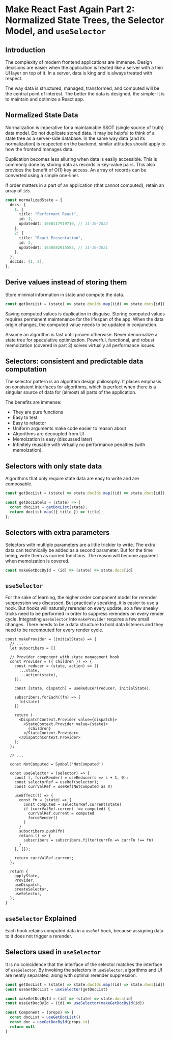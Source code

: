 # Make React Fast Again Part 2: Normalized State Trees, the Selector Model, and `useSelector`

## Introduction

The complexity of modern frontend applications are immense. Design decisions are easier when the application is treated like a server with a thin UI layer on top of it. In a server, data is king and is always treated with respect.

The way data is structured, managed, transformed, and computed will be the central point of interest. The better the data is designed, the simpler it is to maintain and optimize a React app.

## Normalized State Data

Normalization is imperative for a maintainable SSOT (single source of truth) data model. Do not duplicate stored data. It may be helpful to think of a state tree as a server-side database. In the same way data (and its normalization) is respected on the backend, similar attitudes should apply to how the frontend manages data.

Duplication becomes less alluring when data is easily accessible. This is commonly done by storing data as records in key-value pairs. This also provides the benefit of O(1) key access. An array of records can be converted using a simple one-liner.

If order matters in a part of an application (that cannot computed), retain an array of `ids`.

```typescript
const normalizedState = {
  docs: {
    1: {
      title: "Performant React",
      id: 1,
      updatedAt: 1668117919710, // 11-10-2022
    },
    2: {
      title: "React Presentation",
      id: 2,
      updatedAt: 1636582015583, // 11-10-2021
    },
  },
  docIds: [1, 2],
};
```

## Derive values instead of storing them

Store minimal information in state and compute the data.

```typescript
const getDocList = (state) => state.docIds.map((id) => state.docs[id]);
```

Saving computed values is duplication in disguise. Storing computed values requires permanent maintenance for the lifespan of the app. When the data origin changes, the computed value needs to be updated in conjunction.

Assume an algorithm is fast until proven otherwise. Never denormalize a state tree for speculative optimization. Powerful, functional, and robust memoization (covered in part 3) solves virtually all performance issues.

## Selectors: consistent and predictable data computation

The selector pattern is an algorithm design philosophy. It places emphasis on consistent interfaces for algorithms, which is perfect when there is a singular source of data for (almost) all parts of the application.

The benefits are immense:

- They are pure functions
- Easy to test
- Easy to refactor
- Uniform arguments make code easier to reason about
- Algorithms are decoupled from UI
- Memoization is easy (discussed later)
- Infinitely reusable with virtually no performance penalties (with memoization).

## Selectors with only state data

Algorithms that only require state data are easy to write and are composable.

```typescript
const getDocList = (state) => state.docIds.map((id) => state.docs[id]);

const getDocLabels = (state) => {
  const docList = getDocList(state);
  return docList.map(({ title }) => title);
};
```

## Selectors with extra parameters

Selectors with multiple parameters are a little trickier to write. The extra data can technically be added as a second parameter. But for the time being, write them as curried functions. The reason will become apparent when memoization is covered.

```typescript
const makeGetDocById = (id) => (state) => state.docs[id]
```

## `useSelector`

For the sake of learning, the higher order component model for rerender suppression was discussed. But practically speaking, it is easier to use a hook. But hooks will naturally rerender on every update, so a few sneaky tricks need to be performed in order to suppress rerenders on every render cycle. Integrating `useSelector` into `makeProvider` requires a few small changes. There needs to be a data structure to hold data listeners and they need to be recomputed for every render cycle.

```tsx
const makeProvider = (initialState) => {
  // ...
  let subscribers = []

  // Provider component with state management hook
  const Provider = ({ children }) => {
    const reducer = (state, action) => ({
      ...state,
      ...action(state),
    });

    const [state, dispatch] = useReducer(reducer, initialState);

    subscribers.forEach((fn) => {
      fn(state)
    })

    return (
      <DispatchContext.Provider value={dispatch}>
        <StateContext.Provider value={state}>
          {children}
        </StateContext.Provider>
      </DispatchContext.Provider>
    );
  };

  // ...

  const NotComputed = Symbol('NotComputed')

  const useSelector = (selector) => {
    const [, forceRender] = useReducer(s => s + 1, 0);
    const selectorRef = useRef(selector);
    const currValRef = useRef(NotComputed as V)

    useEffect(() => {
      const fn = (state) => {
        const computed = selectorRef.current(state)
        if (currValRef.current !== computed) {
          currValRef.current = computed
          forceRender()
        }
      }
      subscribers.push(fn)
      return () => {
        subscribers = subscribers.filter(currFn => currFn !== fn)
      }
    }, []);

    return currValRef.current;
  };

  return {
    applyState,
    Provider,
    useDispatch,
    createSelector,
    useSelector,
  };
}
```

## `useSelector` Explained

Each hook retains computed data in a `useRef` hook, because assigning data to it does not trigger a rerender.


## Selectors used in `useSelector`

It is no coincidence that the interface of the selector matches the interface of `useSelector`. By invoking the selectors in `useSelector`, algorithms and UI are neatly separated, along with optimal rerender suppression.

```typescript
const getDocList = (state) => state.docIds.map((id) => state.docs[id]);
const useGetDocList = useSelector(getDocList)

const makeGetDocById = (id) => (state) => state.docs[id]
const useGetDocById = (id) => useSelector(makeGetDocById(id))

const Component = (props) => {
  const docList = useGetDocList()
  const doc = useGetDocById(props.id)
  return null
}
```

